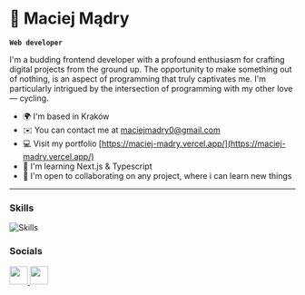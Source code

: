 # 🚴 Maciej Mądry

**`Web developer`**

I'm a budding frontend developer with a profound enthusiasm for crafting digital projects from the ground up. The opportunity to make something out of nothing, is an aspect of programming that truly captivates me. I'm particularly intrigued by the intersection of programming with my other love — cycling.

* 🌍  I'm based in Kraków
* ✉️  You can contact me at [maciejmadry0@gmail.com](mailto:maciejmadry0@gmail.com)
* 💻  Visit my portfolio [https://maciej-madry.vercel.app/](https://maciej-madry.vercel.app/)
* 🧠  I'm learning Next.js & Typescript
* 🤝  I'm open to collaborating on any project, where i can learn new things

---

### Skills
![Skills](https://skillicons.dev/icons?i=ts,js,nextjs,react,html,css,tailwind,prisma,mongodb,git&theme=dark)


### Socials

<p align="left"> <a href="https://www.facebook.com/maciej.madry.33" target="_blank" rel="noreferrer"> <picture> <source media="(prefers-color-scheme: dark)" srcset="https://raw.githubusercontent.com/danielcranney/readme-generator/main/public/icons/socials/facebook-dark.svg" /> <source media="(prefers-color-scheme: light)" srcset="https://raw.githubusercontent.com/danielcranney/readme-generator/main/public/icons/socials/facebook.svg" /> <img src="https://raw.githubusercontent.com/danielcranney/readme-generator/main/public/icons/socials/facebook.svg" width="32" height="32" /> </picture> </a> <a href="https://www.linkedin.com/in/maciej-mądry" target="_blank" rel="noreferrer"> <picture> <source media="(prefers-color-scheme: dark)" srcset="https://raw.githubusercontent.com/danielcranney/readme-generator/main/public/icons/socials/linkedin-dark.svg" /> <source media="(prefers-color-scheme: light)" srcset="https://raw.githubusercontent.com/danielcranney/readme-generator/main/public/icons/socials/linkedin.svg" /> <img src="https://raw.githubusercontent.com/danielcranney/readme-generator/main/public/icons/socials/linkedin.svg" width="32" height="32" /> </picture> </a></p>

          


          
